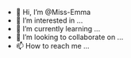 - 👋 Hi, I’m @Miss-Emma
- 👀 I’m interested in ...
- 🌱 I’m currently learning ...
- 💞️ I’m looking to collaborate on ...
- 📫 How to reach me ...

<!---
Miss-Emma/Miss-Emma is a ✨ special ✨ repository because its `README.md` (this file) appears on your GitHub profile.
You can click the Preview link to take a look at your changes.
--->
